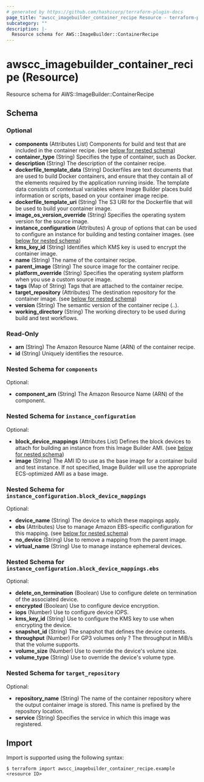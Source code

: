 ```yaml
---
# generated by https://github.com/hashicorp/terraform-plugin-docs
page_title: "awscc_imagebuilder_container_recipe Resource - terraform-provider-awscc"
subcategory: ""
description: |-
  Resource schema for AWS::ImageBuilder::ContainerRecipe
---
```


# awscc_imagebuilder_container_recipe (Resource)

Resource schema for AWS::ImageBuilder::ContainerRecipe



<!-- schema generated by tfplugindocs -->
## Schema

### Optional

- **components** (Attributes List) Components for build and test that are included in the container recipe. (see [below for nested schema](#nestedatt--components))
- **container_type** (String) Specifies the type of container, such as Docker.
- **description** (String) The description of the container recipe.
- **dockerfile_template_data** (String) Dockerfiles are text documents that are used to build Docker containers, and ensure that they contain all of the elements required by the application running inside. The template data consists of contextual variables where Image Builder places build information or scripts, based on your container image recipe.
- **dockerfile_template_uri** (String) The S3 URI for the Dockerfile that will be used to build your container image.
- **image_os_version_override** (String) Specifies the operating system version for the source image.
- **instance_configuration** (Attributes) A group of options that can be used to configure an instance for building and testing container images. (see [below for nested schema](#nestedatt--instance_configuration))
- **kms_key_id** (String) Identifies which KMS key is used to encrypt the container image.
- **name** (String) The name of the container recipe.
- **parent_image** (String) The source image for the container recipe.
- **platform_override** (String) Specifies the operating system platform when you use a custom source image.
- **tags** (Map of String) Tags that are attached to the container recipe.
- **target_repository** (Attributes) The destination repository for the container image. (see [below for nested schema](#nestedatt--target_repository))
- **version** (String) The semantic version of the container recipe (<major>.<minor>.<patch>).
- **working_directory** (String) The working directory to be used during build and test workflows.

### Read-Only

- **arn** (String) The Amazon Resource Name (ARN) of the container recipe.
- **id** (String) Uniquely identifies the resource.

<a id="nestedatt--components"></a>
### Nested Schema for `components`

Optional:

- **component_arn** (String) The Amazon Resource Name (ARN) of the component.


<a id="nestedatt--instance_configuration"></a>
### Nested Schema for `instance_configuration`

Optional:

- **block_device_mappings** (Attributes List) Defines the block devices to attach for building an instance from this Image Builder AMI. (see [below for nested schema](#nestedatt--instance_configuration--block_device_mappings))
- **image** (String) The AMI ID to use as the base image for a container build and test instance. If not specified, Image Builder will use the appropriate ECS-optimized AMI as a base image.

<a id="nestedatt--instance_configuration--block_device_mappings"></a>
### Nested Schema for `instance_configuration.block_device_mappings`

Optional:

- **device_name** (String) The device to which these mappings apply.
- **ebs** (Attributes) Use to manage Amazon EBS-specific configuration for this mapping. (see [below for nested schema](#nestedatt--instance_configuration--block_device_mappings--ebs))
- **no_device** (String) Use to remove a mapping from the parent image.
- **virtual_name** (String) Use to manage instance ephemeral devices.

<a id="nestedatt--instance_configuration--block_device_mappings--ebs"></a>
### Nested Schema for `instance_configuration.block_device_mappings.ebs`

Optional:

- **delete_on_termination** (Boolean) Use to configure delete on termination of the associated device.
- **encrypted** (Boolean) Use to configure device encryption.
- **iops** (Number) Use to configure device IOPS.
- **kms_key_id** (String) Use to configure the KMS key to use when encrypting the device.
- **snapshot_id** (String) The snapshot that defines the device contents.
- **throughput** (Number) For GP3 volumes only ? The throughput in MiB/s that the volume supports.
- **volume_size** (Number) Use to override the device's volume size.
- **volume_type** (String) Use to override the device's volume type.




<a id="nestedatt--target_repository"></a>
### Nested Schema for `target_repository`

Optional:

- **repository_name** (String) The name of the container repository where the output container image is stored. This name is prefixed by the repository location.
- **service** (String) Specifies the service in which this image was registered.

## Import

Import is supported using the following syntax:

```shell
$ terraform import awscc_imagebuilder_container_recipe.example <resource ID>
```
